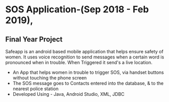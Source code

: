 # SOS Application-(Sep 2018 - Feb 2019),
## Final Year Project

Safeapp is an android based mobile application that helps ensure safety of women. 
It uses voice recognition to send messages when a certain word is pronounced when  in trouble.
When Triggered it send's a live location.



- An App that helps women in trouble to trigger SOS, via handset buttons without touching the phone screen
- The SOS message goes to Contacts entered into the database, & to the nearest police station
- Developed Using - Java, Android Studio, XML, JDBC
